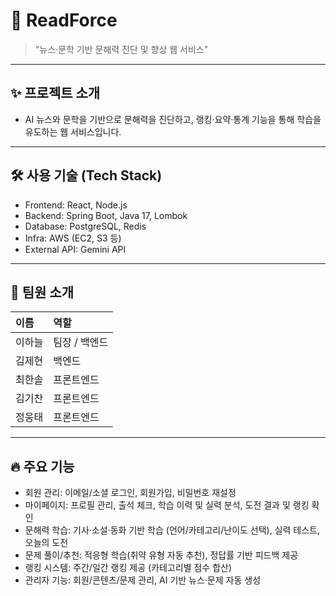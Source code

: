 # 📌 ReadForce

> "뉴스·문학 기반 문해력 진단 및 향상 웹 서비스"

---

## ✨ 프로젝트 소개
- AI 뉴스와 문학을 기반으로 문해력을 진단하고, 랭킹·요약·통계 기능을 통해 학습을 유도하는 웹 서비스입니다.

---

## 🛠 사용 기술 (Tech Stack)
- Frontend: React, Node.js
- Backend: Spring Boot, Java 17, Lombok
- Database: PostgreSQL, Redis
- Infra: AWS (EC2, S3 등)
- External API: Gemini API
  
---

## 👥 팀원 소개
| 이름 | 역할 |
|:---|:---|
| 이하늘 | 팀장 / 백엔드 | 
| 김제현 | 백엔드 |
| 최한솔 | 프론트엔드 | 
| 김기찬 | 프론트엔드 | 
| 정웅태 | 프론트엔드 |

---

## 🔥 주요 기능
- 회원 관리: 이메일/소셜 로그인, 회원가입, 비밀번호 재설정
- 마이페이지: 프로필 관리, 출석 체크, 학습 이력 및 실력 분석, 도전 결과 및 랭킹 확인
- 문해력 학습: 기사·소설·동화 기반 학습 (언어/카테고리/난이도 선택), 실력 테스트, 오늘의 도전
- 문제 풀이/추천: 적응형 학습(취약 유형 자동 추천), 정답률 기반 피드백 제공
- 랭킹 시스템: 주간/일간 랭킹 제공 (카테고리별 점수 합산)
- 관리자 기능: 회원/콘텐츠/문제 관리, AI 기반 뉴스·문제 자동 생성
